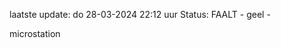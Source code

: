 laatste update: 
do 28-03-2024 22:12   uur 
Status: FAALT - geel - 
<div class="service Y">microstation</div>
